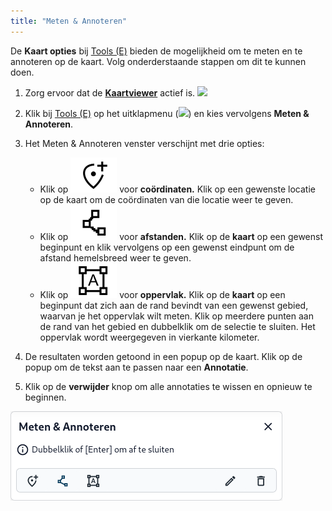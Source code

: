 ```yaml
---
title: "Meten & Annoteren"
---
```


De **Kaart opties** bij [Tools (E)](../map/#e-kaartnavigatie-tools) bieden de mogelijkheid om te meten
en te annoteren op de kaart. Volg onderderstaande stappen om dit te kunnen doen.

1. Zorg ervoor dat de [**Kaartviewer**](../map) actief is. ![](/assets/img/user-extra-menu.png#right)

2. Klik bij [Tools (E)](../map/#e-kaartnavigatie-tools) op het uitklapmenu (![](/assets/svg/dot.svg)) en kies vervolgens **Meten & Annoteren**.

3. Het Meten & Annoteren venster verschijnt met drie opties:
     - Klik op ![](coord.svg) voor **coördinaten.** Klik op een gewenste locatie op de kaart om de coördinaten van die
     locatie weer te geven.
     - Klik op ![](range.svg) voor **afstanden.** Klik op de **kaart** op een gewenst beginpunt en klik vervolgens op een
   gewenst eindpunt om de afstand hemelsbreed weer te geven.
     - Klik op ![](surface.svg) voor **oppervlak.** Klik op de **kaart** op een beginpunt dat zich aan de rand bevindt van
   een gewenst gebied, waarvan je het oppervlak wilt meten. Klik op meerdere punten aan de rand van het gebied en
   dubbelklik om de selectie te sluiten. Het oppervlak wordt weergegeven in vierkante kilometer.

4. De resultaten worden getoond in een popup op de kaart. Klik op de popup om de tekst aan te passen naar een **Annotatie**.

5. Klik op de **verwijder** knop om alle annotaties te wissen en opnieuw te beginnen.

![](measure.png)